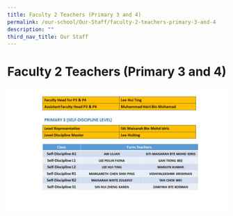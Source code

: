 ```yaml
---
title: Faculty 2 Teachers (Primary 3 and 4)
permalink: /our-school/Our-Staff/faculty-2-teachers-primary-3-and-4
description: ""
third_nav_title: Our Staff
---
```

# Faculty 2 Teachers (Primary 3 and 4)

![](/images/Slide3.jpg)
